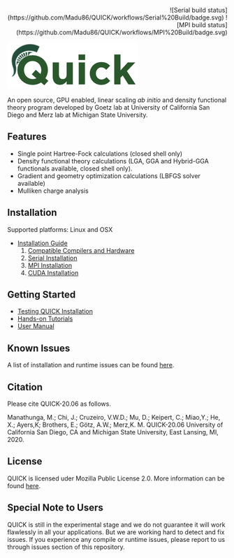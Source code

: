 <p align="right">
![Serial build status](https://github.com/Madu86/QUICK/workflows/Serial%20Build/badge.svg)
![MPI build status](https://github.com/Madu86/QUICK/workflows/MPI%20Build/badge.svg)
</p>

![QUICK logo](./tools/logo.png)

An open source, GPU enabled, linear scaling *ab initio* and density functional
theory program developed by Goetz lab at University of California San Diego and Merz
lab at Michigan State University.

Features
--------
* Single point Hartree-Fock calculations (closed shell only) 
* Density functional theory calculations (LGA, GGA and Hybrid-GGA functionals available, closed shell only).
* Gradient and geometry optimization calculations (LBFGS solver available)
* Mulliken charge analysis

Installation
------------
Supported platforms: Linux and OSX

* [Installation Guide](https://quick-docs.readthedocs.io/en/20.6.0/installation-guide.html#installation-guide)
   1. [Compatible Compilers and Hardware](https://quick-docs.readthedocs.io/en/20.6.0/installation-guide.html#compatible-compilers-and-hardware)
   2. [Serial Installation](https://quick-docs.readthedocs.io/en/20.6.0/installation-guide.html#serial-installation)
   3. [MPI Installation](https://quick-docs.readthedocs.io/en/20.6.0/installation-guide.html#mpi-installation)
   4. [CUDA Installation](https://quick-docs.readthedocs.io/en/20.6.0/installation-guide.html#cuda-version-installation)

Getting Started
---------------
* [Testing QUICK Installation](https://quick-docs.readthedocs.io/en/20.6.0/installation-guide.html#environment-variables-and-testing)
* [Hands-on Tutorials](https://quick-docs.readthedocs.io/en/20.6.0/hands-on-tutorials.html)
* [User Manual](https://quick-docs.readthedocs.io/en/20.6.0/user-manual.html)

Known Issues
------------
A list of installation and runtime issues can be found [here](https://quick-docs.readthedocs.io/en/20.6.0/known-issues.html#known-issues-of-current-version).

Citation
--------
Please cite QUICK-20.06 as follows.

Manathunga, M.; Chi, J.; Cruzeiro, V.W.D.; Mu, D.; Keipert, C.; Miao,Y.; He, X.; Ayers,K; Brothers, E.;
Götz, A.W.; Merz,K. M. QUICK-20.06 University of California San Diego, CA and Michigan State University, East Lansing, MI, 2020.

License
-------
QUICK is licensed uder Mozilla Public License 2.0. More information can be found [here](https://quick-docs.readthedocs.io/en/20.6.0/license.html#mozilla-public-license-version-2-0).

Special Note to Users
---------------------
QUICK is still in the experimental stage and we do not guarantee
it will work flawlessly in all your applications. But we are working hard to
detect and fix issues. If you experience any compile or runtime issues, please
report to us through issues section of this repository.
